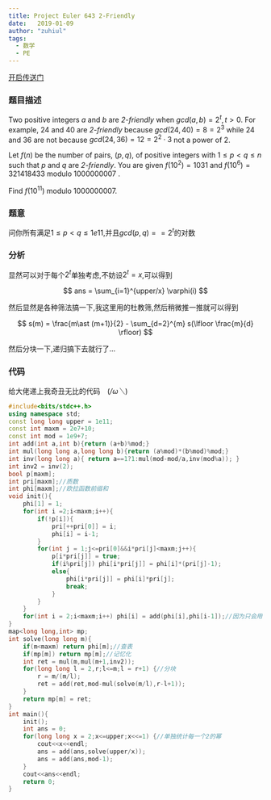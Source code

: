 ```yaml
---
title: Project Euler 643 2-Friendly
date:	2019-01-09
author:	"zuhiul"
tags:
  - 数学
  - PE
---
```


[开启传送门](https://projecteuler.net/problem=643)

### 题目描述
<!-- more -->

Two positive integers $a$ and $b$ are *2-friendly* when $gcd(a,b)=2^t,t>0$. For example, $24$ and $40$ are *2-friendly* because $gcd(24,40)=8=2^3$ while $24$ and $36$ are not because $gcd(24,36)=12=2^2\cdot 3$ not a power of $2$.

Let $f(n)$ be the number of pairs, $(p,q)$, of positive integers with $1\leq p<q\leq n$ such that $p$ and $q$ are *2-friendly*. You are given $f(10^2)=1031$ and $f(10^6)=321418433$ modulo $1000000007$ .

Find $f(10^{11})$ modulo $1000000007$.

### 题意

问你所有满足$1\leq p<q\leq 1e11$,并且$gcd(p,q)==2^t$的对数

### 分析

显然可以对于每个$2^t$单独考虑,不妨设$2^t = x$,可以得到

$$
ans = \sum_{i=1}^{upper/x} \varphi(i)
$$

然后显然是各种筛法搞一下,我这里用的杜教筛,然后稍微推一推就可以得到

$$
s(m) = \frac{m\ast (m+1)}{2} - \sum_{d=2}^{m} s(\lfloor \frac{m}{d} \rfloor)
$$

然后分块一下,递归搞下去就行了$\dots$

### 代码

给大佬递上我奇丑无比的代码　(*/ω＼*)

```cpp
#include<bits/stdc++.h>
using namespace std;
const long long upper = 1e11;
const int maxm = 2e7+10;
const int mod = 1e9+7;
int add(int a,int b){return (a+b)%mod;}
int mul(long long a,long long b){return (a%mod)*(b%mod)%mod;}
int inv(long long a){ return a==1?1:mul(mod-mod/a,inv(mod%a)); }
int inv2 = inv(2);
bool p[maxm];
int pri[maxm];//质数
int phi[maxm];//欧拉函数前缀和
void init(){
	phi[1] = 1;
	for(int i =2;i<maxm;i++){
		if(!p[i]){
			pri[++pri[0]] = i;
			phi[i] = i-1;
		}
		for(int j = 1;j<=pri[0]&&i*pri[j]<maxm;j++){
			p[i*pri[j]] = true;
			if(i%pri[j]) phi[i*pri[j]] = phi[i]*(pri[j]-1);
			else{
				phi[i*pri[j]] = phi[i]*pri[j];
				break;
			}
		}
	}
	for(int i = 2;i<maxm;i++) phi[i] = add(phi[i],phi[i-1]);//因为只会用到前缀和,所以我们直接预处理成前缀和
}
map<long long,int> mp;
int solve(long long m){
	if(m<maxm) return phi[m];//查表
	if(mp[m]) return mp[m];//记忆化
	int ret = mul(m,mul(m+1,inv2));
	for(long long l = 2,r;l<=m;l = r+1) {//分块
		r = m/(m/l);
		ret = add(ret,mod-mul(solve(m/l),r-l+1));
	}	
	return mp[m] = ret;
}
int main(){
	init();
	int ans = 0;
	for(long long x = 2;x<=upper;x<<=1) {//单独统计每一个2的幂
		cout<<x<<endl;
		ans = add(ans,solve(upper/x));
		ans = add(ans,mod-1);
	}	
	cout<<ans<<endl;
	return 0;
}
```
